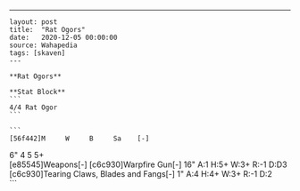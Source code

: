 ---
    layout: post
    title:  "Rat Ogors"
    date:   2020-12-05 00:00:00
    source: Wahapedia
    tags: [skaven]
    ---
    
    **Rat Ogors**
    
    **Stat Block**
    ```
    4/4 Rat Ogor
    ```
    
    ```
    [56f442]M     W     B     Sa    [-]
6"    4     5     5+    
[e85545]Weapons[-]
[c6c930]Warpfire Gun[-]
16"    A:1    H:5+   W:3+   R:-1   D:D3  
[c6c930]Tearing Claws, Blades and Fangs[-]
1"     A:4    H:4+   W:3+   R:-1   D:2   
    ```
    
    
    